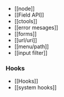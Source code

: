 * [[node]]
* [[Field API]]
* [[ctools]]
* [[error mesages]]
* [[forms]]
* [[url/uri]]
* [[menu/path]]
* [[input filter]]

### Hooks
* [[Hooks]]
* [[system hooks]]